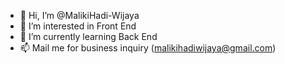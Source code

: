 - 👋 Hi, I’m @MalikiHadi-Wijaya
- 👀 I’m interested in Front End
- 🌱 I’m currently learning Back End
- 📫 Mail me for business inquiry (malikihadiwijaya@gmail.com)

<!---
MalikiHadi-Wijaya/MalikiHadi-Wijaya is a ✨ special ✨ repository because its `README.md` (this file) appears on your GitHub profile.
You can click the Preview link to take a look at your changes.
--->
